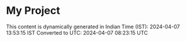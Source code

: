 # My Project

This content is dynamically generated in Indian Time (IST): 2024-04-07 13:53:15 IST
Converted to UTC: 2024-04-07 08:23:15 UTC
